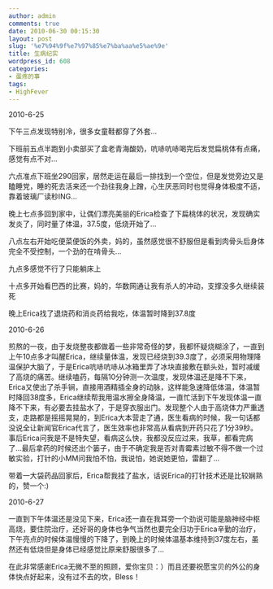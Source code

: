 ```yaml
---
author: admin
comments: true
date: 2010-06-30 00:15:30
layout: post
slug: '%e7%94%9f%e7%97%85%e7%ba%aa%e5%ae%9e'
title: 生病纪实
wordpress_id: 608
categories:
- 蛋疼的事
tags:
- HighFever
---
```


2010-6-25

下午三点发现特别冷，很多女童鞋都穿了外套...

下班前五点半跑到小卖部买了盒老青海酸奶，吭哧吭哧喝完后发觉扁桃体有点痛，感觉有点不对...

六点准点下班坐290回家，居然走运在最后一排找到一个空位，但是发觉旁边又是瞌睡党，睡的死去活来还一个劲往我身上蹭，心生厌恶同时也觉得身体极度不适，靠着玻璃厂读秒ING...

晚上七点多回到家中，让偶们漂亮美丽的Erica检查了下扁桃体的状况，发现确实发炎了，同时量了体温，37.5度，低烧开始了...

八点左右开始吃便菜便饭的外卖，妈的，虽然感觉很不舒服但是看到肉骨头后身体完全不受控制，一个劲的在啃骨头...

九点多感觉不行了只能躺床上

十点多开始看巴西的比赛，妈的，华数网通让我有杀人的冲动，支撑没多久继续装死

晚上Erica找了退烧药和消炎药给我吃，体温暂时降到37.8度

2010-6-26

煎熬的一夜，由于发烧整夜都做着一些非常奇怪的梦，我都怀疑烧糊涂了，一直到上午10点多才叫醒Erica，继续量体温，发现已经烧到39.3度了，必须采用物理降温保护大脑了，于是Erica吭哧吭哧从冰箱里弄了冰块直接敷在额头处，暂时减缓了高烧的痛苦。继续嗑药，每隔10分钟测一次温度，发现体温还是降不下来，Erica又使出了杀手锏，直接用酒精插全身的动脉，这样能急速降低体温，体温暂时降回38度多，Erica继续帮我用温水擦全身降温，一直忙活到下午发现体温一直降不下来，有必要去挂盐水了，于是穿衣服出门。发现整个人由于高烧体力严重透支，走路都是摇摇晃晃的，到Erica大本营走了通，医生看病的时候，我一句话都没说全让新闻官Erica代言了，医生效率也非常高从看病到开药只花了1分39秒。事后Erica问我是不是特失望，看病这么快，我都没反应过来，我草，都看完病了...最后拿药的时候还出个篓子，由于不确定我是否对青霉素过敏不得不做一个过敏实验，打针的小MM问我怕不怕，我说怕，她说她更怕，雷翻了...

带着一大袋药品回家后，Erica帮我挂了盐水，话说Erica的打针技术还是比较娴熟的，赞一个:)

2010-6-27

一直到下午体温还是没见下来，Erica还一直在我耳旁一个劲说可能是脑神经中枢高烧，要住院治疗，还好哥的身体也争气当然也要完全归功于Erica辛勤的治疗，下午亮点的时候体温慢慢的下降了，到晚上的时候体温基本维持到37度左右，虽然还有低烧但是身体已经感觉比原来舒服很多了...

在此非常感谢Erica无微不至的照顾，爱你宝贝：）而且还要祝愿宝贝的外公的身体快点好起来，没有过不去的坎，Bless！
